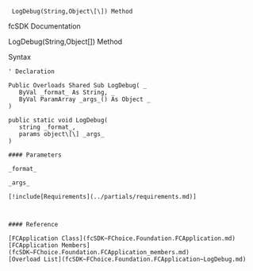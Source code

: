 ﻿     LogDebug(String,Object\[\]) Method                                                   

fcSDK Documentation

LogDebug(String,Object\[\]) Method

Syntax

```vbnet
' Declaration

Public Overloads Shared Sub LogDebug( _
   ByVal _format_ As String, _
   ByVal ParamArray _args_() As Object _
) 

public static void LogDebug( 
   string _format_,
   params object\[\] _args_
)

#### Parameters

_format_

_args_

[!include[Requirements](../partials/requirements.md)]



#### Reference

[FCApplication Class](fcSDK~FChoice.Foundation.FCApplication.md)  
[FCApplication Members](fcSDK~FChoice.Foundation.FCApplication_members.md)  
[Overload List](fcSDK~FChoice.Foundation.FCApplication~LogDebug.md)